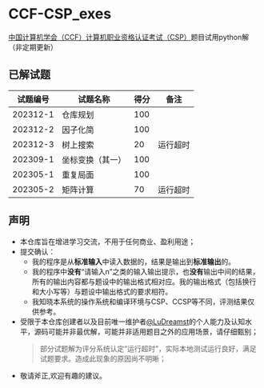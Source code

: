 # CCF-CSP_exes
[中国计算机学会（CCF）计算机职业资格认证考试（CSP）](https://cspro.org)题目试用python解（非定期更新）
## 已解试题  
|试题编号|试题名称|得分|备注|
|---|---|---|---|
|202312-1|仓库规划|100|
|202312-2|因子化简|100|
|202312-3|树上搜索|20|运行超时|
|202309-1|坐标变换（其一）|100|
|202305-1|重复局面|100|
|202305-2|矩阵计算|70|运行超时|  

## 声明  
* 本仓库旨在增进学习交流，不用于任何商业、盈利用途；
* 提交确认：
  * 我的程序是从**标准输入**中读入数据的，结果是输出到**标准输出**的。
  * 我的程序中**没有**“请输入n”之类的输入输出提示，也**没有**输出中间的结果，所有的输出内容都与题设中的输出格式相对应。我的输出格式（包括换行和大小写等）与题设中输出格式的要求相符。
  * 我知晓本系统的操作系统和编译环境与CSP、CCSP等不同，评测结果仅供参考。
* 受限于本仓库创建者以及目前唯一维护者[@LuDreamst](https://github.com/LuDreamst)的个人能力及认知水平，源码可能并非最优解，可能并非适用题目之外的应用场景，请仔细甄别； 
  > 部分试题解为评分系统认定“运行超时”，实际本地测试运行良好，满足试题要求。造成此现象的原因尚不明晰； 
* 敬请斧正,欢迎有趣的建议。
